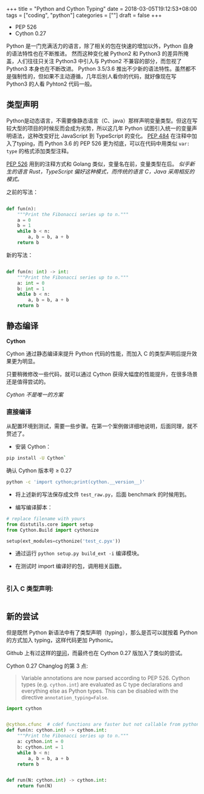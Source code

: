 +++
title = "Python and Cython Typing"
date = 2018-03-05T19:12:53+08:00
tags = ["coding", "python"]
categories = [""]
draft = false
+++


- PEP 526
- Cython 0.27

Python 是一门充满活力的语言，除了相关的包在快速的增加以外，Python 自身的语法特性也在不断推进。
然而这种变化被 Python2 和 Python3 的差异所掩盖，人们往往只关注 Python3 中引入与 Python2 不兼容的部分，而忽视了 Python3 本身也在不断改进。
Python 3.5/3.6 推出不少新的语法特性。虽然都不是强制性的，但如果不主动遵循，几年后别人看你的代码，就好像现在写 Python3 的人看 Pyhton2 代码一般。

## 类型声明

Python是动态语言，不需要像静态语言（C、java）那样声明变量类型。但这在写较大型的项目的时候反而会成为劣势，所以这几年 Python 试图引入统一的变量声明语法，这种改变好比 JavaScript 到 TypeScript 的变化。
[PEP 484](https://www.python.org/dev/peps/pep-0484/) 在注释中加入了typing，而 Python 3.6 的 PEP 526 更为彻底，可以在代码中用类似 `var: type` 的格式添加类型注释。

[PEP 526](https://www.python.org/dev/peps/pep-0526/) 用到的注释方式和 Golang 类似，变量名在前，变量类型在后。
*似乎新生的语言 Rust，TypeScript 偏好这种模式，而传统的语言 C，Java 采用相反的模式。*

之前的写法：

```python

def fun(n):
    """Print the Fibonacci series up to n."""
    a = 0
    b = 1
    while b < n:
        a, b = b, a + b
    return b

```

新的写法：

```python

def fun(n: int) -> int:
    """Print the Fibonacci series up to n."""
    a: int = 0
    b: int = 1
    while b < n:
        a, b = b, a + b
    return b

```

## 静态编译

**Cython**

Cython 通过静态编译来提升 Python 代码的性能，而加入 C 的类型声明后提升效果更为明显。

只要稍微修改一些代码，就可以通过 Cython 获得大幅度的性能提升，在很多场景还是值得尝试的。

*Cython 不是唯一的方案*


### 直接编译

从配置环境到测试，需要一些步骤。在第一个案例做详细地说明，后面同理，就不赘述了。

- 安装 Cython：

```bash
pip install -U Cython`
```

确认 Cython 版本号 ≥ 0.27

```bash
python -c 'import cython;print(cython.__version__)'
```

- 将上述新的写法保存成文件 `test_raw.py`，后面 benchmark 的时候用到。

- 编写编译脚本：

```python
# replace filename with yours
from distutils.core import setup
from Cython.Build import cythonize

setup(ext_modules=cythonize('test_c.pyx'))
```

- 通过运行 `python setup.py build_ext -i` 编译模块。

- 在测试时 import 编译好的包，调用相关函数。


```python

```

### 引入 C 类型声明:

```python

```

## 新的尝试

但是既然 Python 新语法中有了类型声明（typing），那么是否可以就按着 Python 的方式加入 typing，这样代码更加 Pythonic。

Github 上有过这样的[提问](https://github.com/cython/cython/issues/1672)，而最终也在 Cython 0.27 版加入了类似的尝试。

Cython 0.27 Changlog 的第 3 点:

> Variable annotations are now parsed according to PEP 526. Cython types (e.g. `cython.int`) are evaluated as C type declarations and everything else as Python types. This can be disabled with the directive `annotation_typing=False`.

```python
import cython


@cython.cfunc  # cdef functions are faster but not callable from python
def fun(n: cython.int) -> cython.int:
    """Print the Fibonacci series up to n."""
    a: cython.int = 0
    b: cython.int = 1
    while b < n:
        a, b = b, a + b
    return b


def run(N: cython.int) -> cython.int:
    return fun(N)

```
